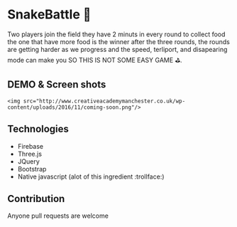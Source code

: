 # SnakeBattle :snake:
Two players join the field they have 2 minuts in every round to collect food the one that have more food is the winner after the three rounds, the rounds are getting harder as we progress and the speed, terliport, and disapearing mode can make you SO THIS IS NOT SOME EASY GAME :golf:.

## DEMO & Screen shots
    <img src="http://www.creativeacademymanchester.co.uk/wp-content/uploads/2016/11/coming-soon.png"/> 
## Technologies 
- Firebase
- Three.js
- JQuery
- Bootstrap
- Native javascript (alot of this ingredient :trollface:)

## Contribution
Anyone pull requests are welcome